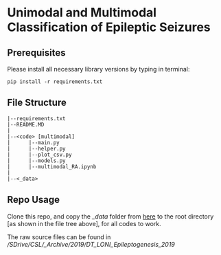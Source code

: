 # Unimodal and Multimodal Classification of Epileptic Seizures

## Prerequisites
Please install all necessary library versions by typing in terminal:

```pip install -r requirements.txt```

## File Structure
```
|--requirements.txt
|--README.MD
|
|--<code> [multimodal]
|      |--main.py
|      |--helper.py
|      |--plot_csv.py
|      |--models.py
|      |--multimodal_RA.ipynb
|      
|--<_data>
```

## Repo Usage
Clone this repo, and copy the _\_data_ folder from [here](https://www.dropbox.com/sh/icfard16qqjpqrm/AAA3oMcZpGe1C0HZfqpflVIOa?dl=0) to the root directory [as shown in the file tree above], for all codes to work.

The raw source files can be found in _/SDrive/CSL/\_Archive/2019/DT\_LONI\_Epileptogenesis\_2019_
